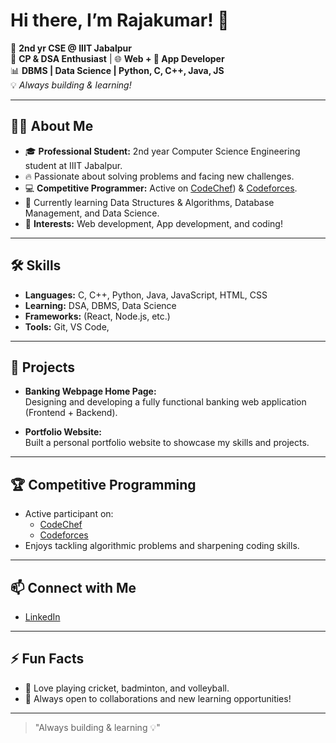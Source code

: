 # Hi there, I’m Rajakumar! 👋

🚀 **2nd yr CSE @ IIIT Jabalpur**  
🧩 **CP & DSA Enthusiast** | 🌐 **Web + 📱 App Developer**  
📊 **DBMS | Data Science | Python, C, C++, Java, JS**  
💡 *Always building & learning!*

---

## 👨‍💻 About Me

- 🎓 **Professional Student:** 2nd year Computer Science Engineering student at IIIT Jabalpur.
- 🔥 Passionate about solving problems and facing new challenges.
- 💻 **Competitive Programmer:** Active on [CodeChef](https://www.codechef.com/users/raj_veer_145)) & [Codeforces](https://codeforces.com/profile/).
- 🌱 Currently learning Data Structures & Algorithms, Database Management, and Data Science.
- 🌟 **Interests:** Web development, App development, and coding!

---

## 🛠️ Skills

- **Languages:** C, C++, Python, Java, JavaScript, HTML, CSS
- **Learning:** DSA, DBMS, Data Science
- **Frameworks:** (React, Node.js, etc.)
- **Tools:** Git, VS Code, 
---

## 🚀 Projects

- **Banking Webpage Home Page:**  
  Designing and developing a fully functional banking web application (Frontend + Backend).

- **Portfolio Website:**  
  Built a personal portfolio website to showcase my skills and projects.

<!-- You can add links to your projects when they are public! -->

---

## 🏆 Competitive Programming

- Active participant on:
  - [CodeChef]([https://www.codechef.com/users/](https://www.codechef.com/users/raj_veer_145))  
  - [Codeforces](https://codeforces.com/profile/)
- Enjoys tackling algorithmic problems and sharpening coding skills.

---

## 📫 Connect with Me

- [LinkedIn](https://www.linkedin.com/in/raja-kumar-813994332/)

---

## ⚡ Fun Facts

- 🏏 Love playing cricket, badminton, and volleyball.
- 🤝 Always open to collaborations and new learning opportunities!

---

> "Always building & learning 💡"
